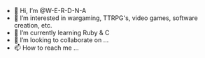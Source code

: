 - 👋 Hi, I’m @W-E-R-D-N-A
- 👀 I’m interested in wargaming, TTRPG's, video games, software creation, etc.
- 🌱 I’m currently learning Ruby & C
- 💞️ I’m looking to collaborate on ...
- 📫 How to reach me ...

<!---
W-E-R-D-N-A/W-E-R-D-N-A is a ✨ special ✨ repository because its `README.md` (this file) appears on your GitHub profile.
You can click the Preview link to take a look at your changes.
--->
